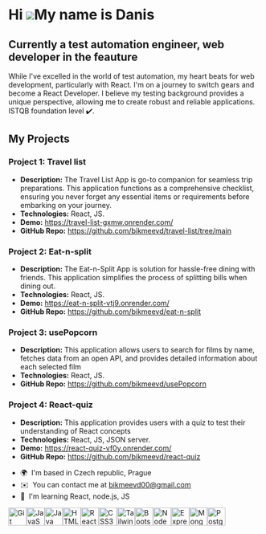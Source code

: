 Hi ![](https://user-images.githubusercontent.com/18350557/176309783-0785949b-9127-417c-8b55-ab5a4333674e.gif)My name is Danis
=============================================================================================================================

Currently a test automation engineer, web developer in the feauture
-------------------------------------------------------------------

While I've excelled in the world of test automation, my heart beats for web development, particularly with React. I'm on a journey to switch gears and become a React Developer. I believe my testing background provides a unique perspective, allowing me to create robust and reliable applications.
ISTQB foundation level ✔️. 

## My Projects

### Project 1: Travel list

- **Description:** The Travel List App is go-to companion for seamless trip preparations. This application functions as a comprehensive checklist, ensuring you never forget any essential items or requirements before embarking on your journey.
- **Technologies:** React, JS.
- **Demo:** https://travel-list-gxmw.onrender.com/
- **GitHub Repo:** https://github.com/bikmeevd/travel-list/tree/main

### Project 2: Eat-n-split

- **Description:** The Eat-n-Split App is solution for hassle-free dining with friends. This application simplifies the process of splitting bills when dining out.
- **Technologies:** React, JS.
- **Demo:** https://eat-n-split-vtj9.onrender.com/
- **GitHub Repo:** https://github.com/bikmeevd/eat-n-split

### Project 3: usePopcorn

- **Description:** This application allows users to search for films by name, fetches data from an open API, and provides detailed information about each selected film
- **Technologies:** React, JS.
- **GitHub Repo:** https://github.com/bikmeevd/usePopcorn

### Project 4: React-quiz

- **Description:** This application provides users with a quiz to test their understanding of React concepts
- **Technologies:** React, JS, JSON server.
- **Demo:** https://react-quiz-vf0y.onrender.com/
- **GitHub Repo:** https://github.com/bikmeevd/react-quiz

*   🌍  I'm based in Czech republic, Prague
*   ✉️  You can contact me at [bikmeevd00@gmail.com](mailto:bikmeevd00@gmail.com)
*   🧠  I'm learning React, node.js, JS
<p align="left">
<a href="https://git-scm.com/" target="_blank" rel="noreferrer"><img src="https://raw.githubusercontent.com/danielcranney/readme-generator/main/public/icons/skills/git-colored.svg" width="36" height="36" alt="Git" /></a><a href="https://developer.mozilla.org/en-US/docs/Web/JavaScript" target="_blank" rel="noreferrer"><img src="https://raw.githubusercontent.com/danielcranney/readme-generator/main/public/icons/skills/javascript-colored.svg" width="36" height="36" alt="JavaScript" /></a><a href="https://www.oracle.com/java/" target="_blank" rel="noreferrer"><img src="https://raw.githubusercontent.com/danielcranney/readme-generator/main/public/icons/skills/java-colored.svg" width="36" height="36" alt="Java" /></a><a href="https://developer.mozilla.org/en-US/docs/Glossary/HTML5" target="_blank" rel="noreferrer"><img src="https://raw.githubusercontent.com/danielcranney/readme-generator/main/public/icons/skills/html5-colored.svg" width="36" height="36" alt="HTML5" /></a><a href="https://reactjs.org/" target="_blank" rel="noreferrer"><img src="https://raw.githubusercontent.com/danielcranney/readme-generator/main/public/icons/skills/react-colored.svg" width="36" height="36" alt="React" /></a><a href="https://www.w3.org/TR/CSS/#css" target="_blank" rel="noreferrer"><img src="https://raw.githubusercontent.com/danielcranney/readme-generator/main/public/icons/skills/css3-colored.svg" width="36" height="36" alt="CSS3" /></a><a href="https://tailwindcss.com/" target="_blank" rel="noreferrer"><img src="https://raw.githubusercontent.com/danielcranney/readme-generator/main/public/icons/skills/tailwindcss-colored.svg" width="36" height="36" alt="TailwindCSS" /></a><a href="https://getbootstrap.com/" target="_blank" rel="noreferrer"><img src="https://raw.githubusercontent.com/danielcranney/readme-generator/main/public/icons/skills/bootstrap-colored.svg" width="36" height="36" alt="Bootstrap" /></a><a href="https://nodejs.org/en/" target="_blank" rel="noreferrer"><img src="https://raw.githubusercontent.com/danielcranney/readme-generator/main/public/icons/skills/nodejs-colored.svg" width="36" height="36" alt="NodeJS" /></a><a href="https://expressjs.com/" target="_blank" rel="noreferrer"><img src="https://raw.githubusercontent.com/danielcranney/readme-generator/main/public/icons/skills/express-colored.svg" width="36" height="36" alt="Express" /></a><a href="https://www.mongodb.com/" target="_blank" rel="noreferrer"><img src="https://raw.githubusercontent.com/danielcranney/readme-generator/main/public/icons/skills/mongodb-colored.svg" width="36" height="36" alt="MongoDB" /></a><a href="https://www.postgresql.org/" target="_blank" rel="noreferrer"><img src="https://raw.githubusercontent.com/danielcranney/readme-generator/main/public/icons/skills/postgresql-colored.svg" width="36" height="36" alt="PostgreSQL" /></a>
                    </p>
                    

